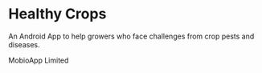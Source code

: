 # Healthy Crops
An Android App to help growers who face challenges from crop pests and diseases. 

MobioApp Limited
